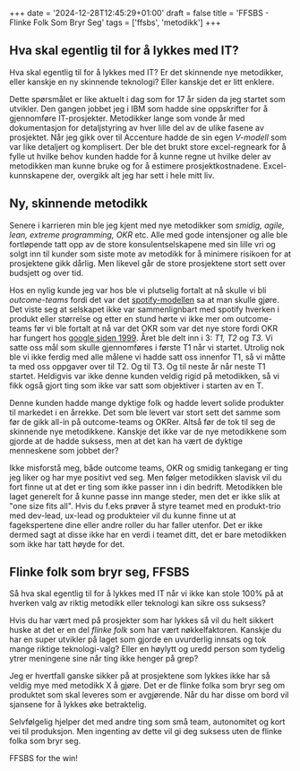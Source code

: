 +++
date = '2024-12-28T12:45:29+01:00'
draft = false
title = 'FFSBS - Flinke Folk Som Bryr Seg'
tags = ['ffsbs', 'metodikk']
+++

## Hva skal egentlig til for å lykkes med IT?
Hva skal egentlig til for å lykkes med IT? Er det skinnende nye metodikker, eller
kanskje en ny skinnende teknologi? Eller kanskje det er litt enklere.

Dette spørsmålet er like aktuelt i dag som for 17 år siden da jeg startet som utvikler.
Den gangen jobbet jeg i IBM som hadde sine oppskrifter for å gjennomføre IT-prosjekter.
Metodikker lange som vonde år med dokumentasjon for detaljstyring av hver lille del av de ulike fasene av prosjektet.
Når jeg gikk over til Accenture hadde de sin egen *V-modell* som var like detaljert og komplisert. Der ble
det brukt store excel-regneark for å fylle ut hvilke behov kunden hadde for å kunne
regne ut hvilke deler av metodikken man kunne bruke og for å estimere prosjektkostnadene.
Excel-kunnskapene der, overgikk alt jeg har sett i hele mitt liv.


## Ny, skinnende metodikk

Senere i karrieren min ble jeg kjent med nye metodikker som *smidig, agile, lean,
extreme programming, OKR* etc. Alle med gode intensjoner og alle ble fortløpende tatt opp av de store
konsulentselskapene med sin lille vri og solgt inn til kunder som siste mote av metodikk for å minimere
risikoen for at prosjektene gikk dårlig. Men likevel går de store prosjektene stort sett
over budsjett og over tid.

Hos en nylig kunde jeg var hos ble vi plutselig fortalt at nå skulle vi bli *outcome-teams* fordi
det var det [spotify-modellen](https://www.atlassian.com/agile/agile-at-scale/spotify) sa at man skulle gjøre. Det
viste seg at selskapet ikke var sammenlignbart med spotify hverken i produkt eller størrelse og etter
en stund hørte vi ikke mer om outcome-teams før vi ble fortalt at nå var det OKR som var det nye store fordi OKR har
fungert hos [google siden 1999](https://www.whatmatters.com/resources/google-okr-playbook). Året ble delt inn i 3: *T1, T2* og *T3*.
Vi satte oss mål som skulle gjennomføres i første T1 når vi startet. Utrolig nok ble vi ikke ferdig med alle målene vi
hadde satt oss innenfor T1, så vi måtte ta med oss oppgaver over til T2. Og til T3. Og til neste år når neste T1 startet. Heldigvis var ikke
denne kunden veldig rigid på metodikken, så vi fikk også gjort ting som ikke var satt som objektiver i starten av en T.

Denne kunden hadde mange dyktige folk og hadde levert solide produkter til markedet i en årrekke.
Det som ble levert var stort sett det samme som før de gikk all-in på outcome-teams og OKRer. Altså før de tok
til seg de skinnende nye metodikkene. Kanskje det ikke var de nye metodikkene som gjorde at de hadde suksess, men
at det kan ha vært de dyktige menneskene som jobbet der?

Ikke misforstå meg, både outcome teams, OKR og smidig tankegang er ting jeg liker og har mye positivt ved seg. Men 
følger metodikken slavisk vil du fort finne ut at det er ting som ikke passer inn i din bedrift. Metodikken 
ble laget generelt for å kunne passe inn mange steder, men  det er ikke slik at "one size fits all". Hvis du f.eks 
prøver å styre teamet med en produkt-trio  med dev-lead, ux-lead og produkteier vil du kunne finne ut at fagekspertene
dine eller andre roller du har faller utenfor. Det er ikke dermed sagt at disse ikke har en verdi i teamet ditt, det
er bare metodikken som ikke har tatt høyde for det.


## Flinke folk som bryr seg, FFSBS

Så hva skal egentlig til for å lykkes med IT når vi ikke kan stole 100% på at hverken valg av riktig metodikk eller teknologi
kan sikre oss suksess?

Hvis du har vært med på prosjekter som har lykkes så vil du helt sikkert huske at det er en del *flinke folk*
som har vært nøkkelfaktoren. Kanskje du har en super utvikler på laget
som gjorde en uvurderlig innsats og tok mange riktige teknologi-valg? Eller en høylytt og uredd person som tydelig ytrer meningene sine når ting ikke henger på grep?

Jeg er hvertfall ganske sikker på at prosjektene som lykkes ikke har så veldig mye med metodikk X å gjøre. Det er de flinke folka som bryr seg om produktet som skal leveres som er avgjørende. Når du har disse
om bord vil sjansene for å lykkes øke betraktelig.

Selvfølgelig hjelper det med andre ting som små team, autonomitet og kort vei til produksjon. Men ingenting av dette
vil gi deg suksess uten de flinke folka som bryr seg.

FFSBS for the win!
